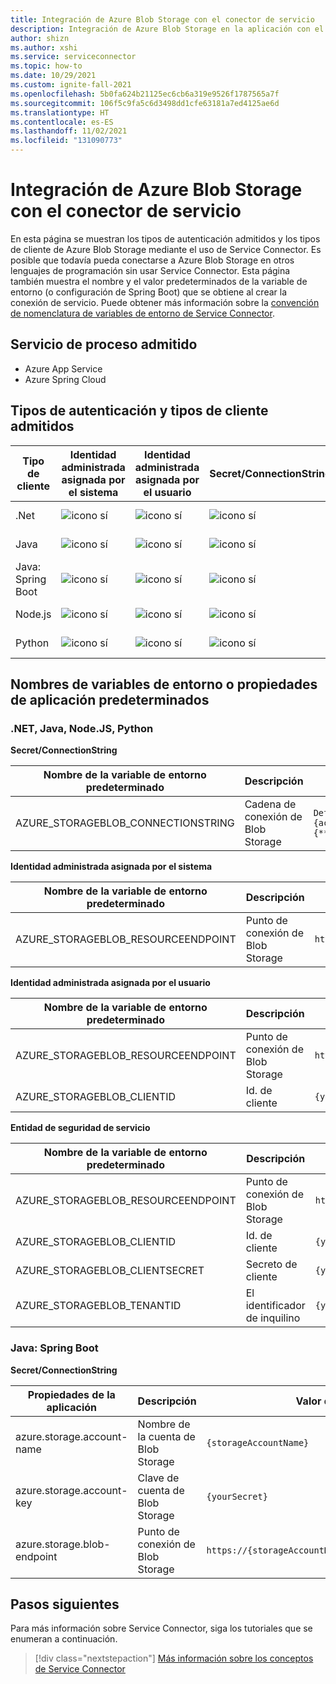 ```yaml
---
title: Integración de Azure Blob Storage con el conector de servicio
description: Integración de Azure Blob Storage en la aplicación con el conector de servicio
author: shizn
ms.author: xshi
ms.service: serviceconnector
ms.topic: how-to
ms.date: 10/29/2021
ms.custom: ignite-fall-2021
ms.openlocfilehash: 5b0fa624b21125ec6cb6a319e9526f1787565a7f
ms.sourcegitcommit: 106f5c9fa5c6d3498dd1cfe63181a7ed4125ae6d
ms.translationtype: HT
ms.contentlocale: es-ES
ms.lasthandoff: 11/02/2021
ms.locfileid: "131090773"
---
```

# <a name="integrate-azure-blob-storage-with-service-connector"></a>Integración de Azure Blob Storage con el conector de servicio

En esta página se muestran los tipos de autenticación admitidos y los tipos de cliente de Azure Blob Storage mediante el uso de Service Connector. Es posible que todavía pueda conectarse a Azure Blob Storage en otros lenguajes de programación sin usar Service Connector. Esta página también muestra el nombre y el valor predeterminados de la variable de entorno (o configuración de Spring Boot) que se obtiene al crear la conexión de servicio. Puede obtener más información sobre la [convención de nomenclatura de variables de entorno de Service Connector](concept-service-connector-internals.md).

## <a name="supported-compute-service"></a>Servicio de proceso admitido

- Azure App Service
- Azure Spring Cloud

## <a name="supported-authentication-types-and-client-types"></a>Tipos de autenticación y tipos de cliente admitidos

| Tipo de cliente | Identidad administrada asignada por el sistema | Identidad administrada asignada por el usuario | Secret/ConnectionString | Entidad de servicio |
| --- | --- | --- | --- | --- |
| .Net | ![icono sí](./media/green-check.png) | ![icono sí](./media/green-check.png) | ![icono sí](./media/green-check.png) | ![icono sí](./media/green-check.png) |
| Java | ![icono sí](./media/green-check.png) | ![icono sí](./media/green-check.png) | ![icono sí](./media/green-check.png) | ![icono sí](./media/green-check.png) |
| Java: Spring Boot | ![icono sí](./media/green-check.png) | ![icono sí](./media/green-check.png) | ![icono sí](./media/green-check.png) | ![icono sí](./media/green-check.png) |
| Node.js | ![icono sí](./media/green-check.png) | ![icono sí](./media/green-check.png) | ![icono sí](./media/green-check.png) | ![icono sí](./media/green-check.png) |
| Python | ![icono sí](./media/green-check.png) | ![icono sí](./media/green-check.png) | ![icono sí](./media/green-check.png) | ![icono sí](./media/green-check.png) |


## <a name="default-environment-variable-names-or-application-properties"></a>Nombres de variables de entorno o propiedades de aplicación predeterminados

### <a name="net-java-nodejs-python"></a>.NET, Java, Node.JS, Python

**Secret/ConnectionString**

| Nombre de la variable de entorno predeterminado | Descripción | Valor de ejemplo |
| --- | --- | --- |
| AZURE_STORAGEBLOB_CONNECTIONSTRING | Cadena de conexión de Blob Storage | `DefaultEndpointsProtocol=https;AccountName={accountName};AccountKey={****};EndpointSuffix=core.windows.net` |

**Identidad administrada asignada por el sistema**

| Nombre de la variable de entorno predeterminado | Descripción | Valor de ejemplo |
| --- | --- | --- |
| AZURE_STORAGEBLOB_RESOURCEENDPOINT | Punto de conexión de Blob Storage | `https://{storageAccountName}.blob.core.windows.net/` |

**Identidad administrada asignada por el usuario**

| Nombre de la variable de entorno predeterminado | Descripción | Valor de ejemplo |
| --- | --- | --- |
| AZURE_STORAGEBLOB_RESOURCEENDPOINT | Punto de conexión de Blob Storage | `https://{storageAccountName}.blob.core.windows.net/` |
| AZURE_STORAGEBLOB_CLIENTID | Id. de cliente | `{yourClientID}` |

**Entidad de seguridad de servicio**

| Nombre de la variable de entorno predeterminado | Descripción | Valor de ejemplo |
| --- | --- | --- |
| AZURE_STORAGEBLOB_RESOURCEENDPOINT | Punto de conexión de Blob Storage | `https://{storageAccountName}.blob.core.windows.net/` |
| AZURE_STORAGEBLOB_CLIENTID | Id. de cliente | `{yourClientID}` |
| AZURE_STORAGEBLOB_CLIENTSECRET | Secreto de cliente | `{yourClientSecret}` |
| AZURE_STORAGEBLOB_TENANTID | El identificador de inquilino | `{yourTenantID}` |

### <a name="java---spring-boot"></a>Java: Spring Boot

**Secret/ConnectionString**

| Propiedades de la aplicación | Descripción | Valor de ejemplo |
| --- | --- | --- |
| azure.storage.account-name | Nombre de la cuenta de Blob Storage | `{storageAccountName}` |
| azure.storage.account-key | Clave de cuenta de Blob Storage | `{yourSecret}` |
| azure.storage.blob-endpoint | Punto de conexión de Blob Storage | `https://{storageAccountName}.blob.core.windows.net/` |

## <a name="next-steps"></a>Pasos siguientes

Para más información sobre Service Connector, siga los tutoriales que se enumeran a continuación.

> [!div class="nextstepaction"]
> [Más información sobre los conceptos de Service Connector](./concept-service-connector-internals.md)

